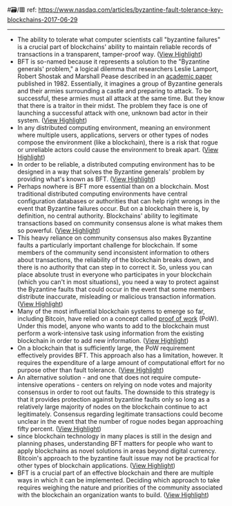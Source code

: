 #🗃/🟥 
ref: 
https://www.nasdaq.com/articles/byzantine-fault-tolerance-key-blockchains-2017-06-29

---

- The ability to tolerate what computer scientists call "byzantine failures" is a crucial part of blockchains' ability to maintain reliable records of transactions in a transparent, tamper-proof way. ([View Highlight](https://read.readwise.io/read/01gq55b1bdxcnzetwsd7bs76w9))
- BFT is so-named because it represents a solution to the "Byzantine generals' problem," a logical dilemma that researchers Leslie Lamport, Robert Shostak and Marshall Pease described in an [academic paper](https://www.microsoft.com/en-us/research/publication/byzantine-generals-problem/?from=http%3A%2F%2Fresearch.microsoft.com%2Fen-us%2Fum%2Fpeople%2Flamport%2Fpubs%2Fbyz.pdf) published in 1982. Essentially, it imagines a group of Byzantine generals and their armies surrounding a castle and preparing to attack. To be successful, these armies must all attack at the same time. But they know that there is a traitor in their midst. The problem they face is one of launching a successful attack with one, unknown bad actor in their system. ([View Highlight](https://read.readwise.io/read/01gq55bxjpwt35ey18x5fq3eeb))
- In any distributed computing environment, meaning an environment where multiple users, applications, servers or other types of nodes compose the environment (like a blockchain), there is a risk that rogue or unreliable actors could cause the environment to break apart. ([View Highlight](https://read.readwise.io/read/01gq56wjpxpmar4qrygjadb34j))
- In order to be reliable, a distributed computing environment has to be designed in a way that solves the Byzantine generals' problem by providing what's known as BFT. ([View Highlight](https://read.readwise.io/read/01gq56x71qh0435824tey4tm5h))
- Perhaps nowhere is BFT more essential than on a blockchain. Most traditional distributed computing environments have central configuration databases or authorities that can help right wrongs in the event that Byzantine failures occur. But on a blockchain there is, by definition, no central authority. Blockchains' ability to legitimate transactions based on community consensus alone is what makes them so powerful. ([View Highlight](https://read.readwise.io/read/01gq5706mf0rtgf1q00dr24ra2))
- This heavy reliance on community consensus also makes Byzantine faults a particularly important challenge for blockchain. If some members of the community send inconsistent information to others about transactions, the reliability of the blockchain breaks down, and there is no authority that can step in to correct it. So, unless you can place absolute trust in everyone who participates in your blockchain (which you can't in most situations), you need a way to protect against the Byzantine faults that could occur in the event that some members distribute inaccurate, misleading or malicious transaction information. ([View Highlight](https://read.readwise.io/read/01gq572x0c541m31n7p4vh9kcg))
- Many of the most influential blockchain systems to emerge so far, including Bitcoin, have relied on a concept called [proof of work](http://nakamotoinstitute.org/mempool/the-proof-of-work-concept/) (PoW). Under this model, anyone who wants to add to the blockchain must perform a work-intensive task using information from the existing blockchain in order to add new information. ([View Highlight](https://read.readwise.io/read/01gq57a6zshvdxnm3g6bebs8mz))
- On a blockchain that is sufficiently large, the PoW requirement effectively provides BFT. This approach also has a limitation, however. It requires the expenditure of a large amount of computational effort for no purpose other than fault tolerance. ([View Highlight](https://read.readwise.io/read/01gq57bt6z92jszqsp8vr0j0x8))
- An alternative solution - and one that does not require compute-intensive operations - centers on relying on node votes and majority consensus in order to root out faults. The downside to this strategy is that it provides protection against byzantine faults only so long as a relatively large majority of nodes on the blockchain continue to act legitimately. Consensus regarding legitimate transactions could become unclear in the event that the number of rogue nodes began approaching fifty percent. ([View Highlight](https://read.readwise.io/read/01gq57mhp51yfgjk8t6a28sv8c))
- since blockchain technology in many places is still in the design and planning phases, understanding BFT matters for people who want to apply blockchains as novel solutions in areas beyond digital currency. Bitcoin's approach to the byzantine fault issue may not be practical for other types of blockchain applications. ([View Highlight](https://read.readwise.io/read/01gq57jy2etygen4186mrmn339))
- BFT is a crucial part of an effective blockchain and there are multiple ways in which it can be implemented. Deciding which approach to take requires weighing the nature and priorities of the community associated with the blockchain an organization wants to build. ([View Highlight](https://read.readwise.io/read/01gq59st0gvqp2eb10mz1pqqm1))
